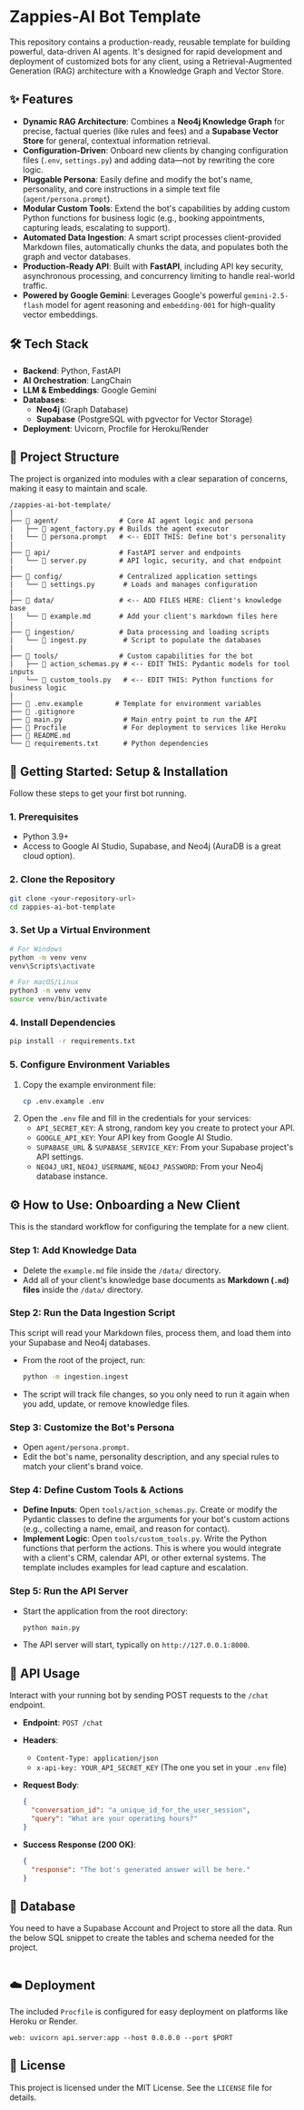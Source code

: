 # Zappies-AI Bot Template

This repository contains a production-ready, reusable template for building powerful, data-driven AI agents. It's designed for rapid development and deployment of customized bots for any client, using a Retrieval-Augmented Generation (RAG) architecture with a Knowledge Graph and Vector Store.

## ✨ Features

-   **Dynamic RAG Architecture**: Combines a **Neo4j Knowledge Graph** for precise, factual queries (like rules and fees) and a **Supabase Vector Store** for general, contextual information retrieval.
-   **Configuration-Driven**: Onboard new clients by changing configuration files (`.env`, `settings.py`) and adding data—not by rewriting the core logic.
-   **Pluggable Persona**: Easily define and modify the bot's name, personality, and core instructions in a simple text file (`agent/persona.prompt`).
-   **Modular Custom Tools**: Extend the bot's capabilities by adding custom Python functions for business logic (e.g., booking appointments, capturing leads, escalating to support).
-   **Automated Data Ingestion**: A smart script processes client-provided Markdown files, automatically chunks the data, and populates both the graph and vector databases.
-   **Production-Ready API**: Built with **FastAPI**, including API key security, asynchronous processing, and concurrency limiting to handle real-world traffic.
-   **Powered by Google Gemini**: Leverages Google's powerful `gemini-2.5-flash` model for agent reasoning and `embedding-001` for high-quality vector embeddings.

## 🛠️ Tech Stack

-   **Backend**: Python, FastAPI
-   **AI Orchestration**: LangChain
-   **LLM & Embeddings**: Google Gemini
-   **Databases**:
    -   **Neo4j** (Graph Database)
    -   **Supabase** (PostgreSQL with pgvector for Vector Storage)
-   **Deployment**: Uvicorn, Procfile for Heroku/Render

## 📂 Project Structure

The project is organized into modules with a clear separation of concerns, making it easy to maintain and scale.

```
/zappies-ai-bot-template/
|
├── 📂 agent/               # Core AI agent logic and persona
|   ├── 📄 agent_factory.py # Builds the agent executor
|   └── 📄 persona.prompt   # <-- EDIT THIS: Define bot's personality
|
├── 📂 api/                 # FastAPI server and endpoints
|   └── 📄 server.py        # API logic, security, and chat endpoint
|
├── 📂 config/              # Centralized application settings
|   └── 📄 settings.py       # Loads and manages configuration
|
├── 📂 data/                # <-- ADD FILES HERE: Client's knowledge base
|   └── 📄 example.md       # Add your client's markdown files here
|
├── 📂 ingestion/           # Data processing and loading scripts
|   └── 📄 ingest.py         # Script to populate the databases
|
├── 📂 tools/               # Custom capabilities for the bot
|   ├── 📄 action_schemas.py # <-- EDIT THIS: Pydantic models for tool inputs
|   └── 📄 custom_tools.py   # <-- EDIT THIS: Python functions for business logic
|
├── 📄 .env.example        # Template for environment variables
├── 📄 .gitignore
├── 📄 main.py               # Main entry point to run the API
├── 📄 Procfile              # For deployment to services like Heroku
├── 📄 README.md
└── 📄 requirements.txt      # Python dependencies
```

## 🚀 Getting Started: Setup & Installation

Follow these steps to get your first bot running.

### 1. Prerequisites

-   Python 3.9+
-   Access to Google AI Studio, Supabase, and Neo4j (AuraDB is a great cloud option).

### 2. Clone the Repository

```bash
git clone <your-repository-url>
cd zappies-ai-bot-template
```

### 3. Set Up a Virtual Environment

```bash
# For Windows
python -m venv venv
venv\Scripts\activate

# For macOS/Linux
python3 -m venv venv
source venv/bin/activate
```

### 4. Install Dependencies

```bash
pip install -r requirements.txt
```

### 5. Configure Environment Variables

1.  Copy the example environment file:
    ```bash
    cp .env.example .env
    ```
2.  Open the `.env` file and fill in the credentials for your services:
    -   `API_SECRET_KEY`: A strong, random key you create to protect your API.
    -   `GOOGLE_API_KEY`: Your API key from Google AI Studio.
    -   `SUPABASE_URL` & `SUPABASE_SERVICE_KEY`: From your Supabase project's API settings.
    -   `NEO4J_URI`, `NEO4J_USERNAME`, `NEO4J_PASSWORD`: From your Neo4j database instance.

## ⚙️ How to Use: Onboarding a New Client

This is the standard workflow for configuring the template for a new client.

### Step 1: Add Knowledge Data

-   Delete the `example.md` file inside the `/data/` directory.
-   Add all of your client's knowledge base documents as **Markdown (`.md`) files** inside the `/data/` directory.

### Step 2: Run the Data Ingestion Script

This script will read your Markdown files, process them, and load them into your Supabase and Neo4j databases.

-   From the root of the project, run:
    ```bash
    python -m ingestion.ingest
    ```
-   The script will track file changes, so you only need to run it again when you add, update, or remove knowledge files.

### Step 3: Customize the Bot's Persona

-   Open `agent/persona.prompt`.
-   Edit the bot's name, personality description, and any special rules to match your client's brand voice.

### Step 4: Define Custom Tools & Actions

-   **Define Inputs**: Open `tools/action_schemas.py`. Create or modify the Pydantic classes to define the arguments for your bot's custom actions (e.g., collecting a name, email, and reason for contact).
-   **Implement Logic**: Open `tools/custom_tools.py`. Write the Python functions that perform the actions. This is where you would integrate with a client's CRM, calendar API, or other external systems. The template includes examples for lead capture and escalation.

### Step 5: Run the API Server

-   Start the application from the root directory:
    ```bash
    python main.py
    ```
-   The API server will start, typically on `http://127.0.0.1:8000`.

## 🔌 API Usage

Interact with your running bot by sending POST requests to the `/chat` endpoint.

-   **Endpoint**: `POST /chat`
-   **Headers**:
    -   `Content-Type: application/json`
    -   `x-api-key: YOUR_API_SECRET_KEY` (The one you set in your `.env` file)
-   **Request Body**:

    ```json
    {
      "conversation_id": "a_unique_id_for_the_user_session",
      "query": "What are your operating hours?"
    }
    ```

-   **Success Response (200 OK)**:

    ```json
    {
      "response": "The bot's generated answer will be here."
    }
    ```

## 💾 Database

You need to have a Supabase Account and Project to store all the data. Run the below SQL snippet to create the tables and schema needed for the project.

```sql

```

## ☁️ Deployment

The included `Procfile` is configured for easy deployment on platforms like Heroku or Render.

```
web: uvicorn api.server:app --host 0.0.0.0 --port $PORT
```

## 📄 License

This project is licensed under the MIT License. See the `LICENSE` file for details.